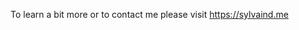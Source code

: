 To learn a bit more or to contact me please visit https://sylvaind.me

<!---
sylvaindeschenes/sylvaindeschenes is a ✨ special ✨ repository because its `README.md` (this file) appears on your GitHub profile.
You can click the Preview link to take a look at your changes.
--->
